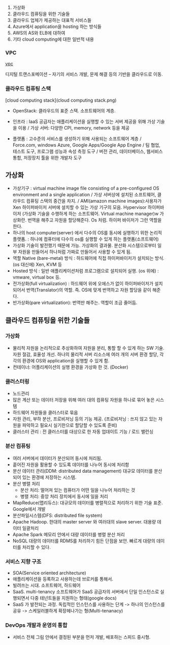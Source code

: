 1. 가상화
2. 클라우드 컴퓨팅을 위한 기술들
3. 클라우드 업체가 제공하는 대표적 서비스들
4. Azure에서 application을 hosting 하는 방식들
5. AWS의 AS와 ELB에 대하여
6. 기타 cloud computing에 대한 일반적 내용

### VPC

[vpc](vpc.png)


디지털 트랜스포메이션 – 자기의 서비스 개발, 문제 해결 등의 기반을 클라우드로 이동.



### 클라우드 컴퓨팅 스택

[cloud computing stack](cloud computing stack.png)

- OpenStack: 클라우드의 표준 스택. 소프트웨어의 계층.

-	인프라 : IaaS 공급자는 애플리케이션을 실행할 수 있는 서버 제공을 위해 가상 기술을 이용 / 가상 서버: 다양한 CPI, memory, network 등을 제공
-	플랫폼 : 고수준의 서비스를 생성하기 위해 사용되는 소프트웨어 계층 / Force.com, windows Azure, Google Apps/Google App Engine / 팀 협업, 테스트 도구, 프로그램 성능과 속성 측정 도구 / 버전 관리, 데이터베이스, 웹서비스 통합, 저장장치 툴을 위한 개발자 도구

## 가상화  
-	가상기구 : virtual machine image file consisting of a pre-configured OS environment and a single application /  가상 서버상에 설치된 소프트웨어, 클라우드 컴퓨팅 스택의 중간을 차지. / AMI(amazon machine images):사용자가 Xen 하이퍼바이저 서버에 설치할 수 있는 가상 기구의 모음.
Hypervisor 하이퍼바이저 (가상화 기술을 수행하게 하는 소프트웨어. Virtual machine manager)w
가상화란. 번역을 해주고 자원을 할당해준다. Os 처럼. 하이퍼 바이저가 그런 역할을 한다.
-	하나의 host computer(server) 에서 다수의 OS를 동시에 실행하기 위한 논리적 플랫폼. : 하나에 컴퓨터에 다수의 os를 실행할 수 있게 하는 플랫폼(소프트웨어)
-	가상화 기술이 발전했기 때문에 가능. 가상화의 결과물. 분산화 시스템으로부터 일부 자원을 만들어서 하나처럼 가짜로 만들어서 사용할 수 있게 됨.
-	역할 Native (bare-metal) 방식 : 하드웨어에 직접 하이퍼바이저가 설치되는 방식. (os 대신에) Xen, KVM 등
-	Hosted 방식 : 일반 애플리케이션처럼 프로그램으로 설치되어 실행. (os 위에) : vmware, virtual box 등.
-	전가상화(full virtualization) : 하드웨어 위에 오에스가 없이 하이퍼바이저가 설치되어서 번역(Translator)의 역할. 즉. OS에 맞게 번역하고 자원 할당을 같이 해준다.
-	반가상화(pare virtualization): 번역만 해주는. 역할이 조금 줄어듬.


## 클라우드 컴퓨팅을 위한 기술들
### 가상화
-	물리적 자원을 논리적으로 추상화하여 자원을 분리, 통할 할 수 있게 하는 SW 기술. 자원 절감, 효율성 개선. 하나의 물리적 서버 리소스에 여러 개의 서버 환경 할당, 각각의 환경에 OS와 application을 실행할 수 있게 함.
- 컨테이너: 어플리케이션의 실행 환경을 가상화 한 것. (Docker)
### 클러스터링
- 노드관리
-	많은 계산 또는 데이터 저장을 위해 여러 대의 컴퓨팅 자원을 하나로 묶어 놓은 시스템
-	하드웨어 자원들을 클러스터로 묶음
-	자원 관리, 부하 분산, 프로비저닝 등의 기능 제공. (프로비저닝 : 쓰지 않고 있는 자원을 파악하고 필요시 실기한으로 할당할 수 있도록 준비)
-	클러스터 관리 : 전 클러스터를 대상으로 한 자동 업데이트 기능 / 로드 밸런싱
### 분산 컴퓨팅
- 여러 서버에서 데이터가 분산되어 동시에 처리됨.
-	흩어진 자원을 활용할 수 있도록 데이터를 나누어 동시에 처리함
-	분산 데이터 관리(DDM: distributed data management) 대규모 데이터를 분산되어 있는 환경에 저장하는 시스템.
- 분산 병렬 처리
  - 분산 처리: 떨어져 있는 컴퓨터가 어떤 일을 나누어 처리하는 것
  - 병렬 처리: 중앙 처리 장치에서 동시에 일을 처리
- MapReduce(맵리듀스): 대규모의 데이터를 병렬적으로 처리하기 위한 기술 표준. Google에서 개발
- 분산파일시스템(DFS: distributed file system)
- Apache Hadoop. 한대의 master server 와 여러대의 slave server. 대용량 데이터 일괄처리
- Apache Spark 메모리 안에서 대량 데이터를 병렬 분산 처리
- NoSQL 대량의 데이터를 RDMS를 처리하기 힘든 단점을 보안. 빠르게 대량의 데이터를 처리할 수 있다.
### 서비스 지향 구조
- SOA(Service oriented architecture)
- 애플리케이션을 등록하고 사용하는데 브로커를 통해서.
- 빌려쓰는 시대. 소프트웨어, 하드웨어
- SaaS. multi-tenancy 소프트웨어가 SaaS 공급자의 서버에서 단일 인스턴스로 실행되면서 다중 테넌트들을 지원하는 형태(google docs)
- SaaS 가 발전되는 과정. 독립적인 인스턴스를 사용하는 단계 -> 하나의 인스턴스를 공유 -> 스케일러블하게 확장헤나가는 형(Multi-tenanacy)
### DevOps 개발과 운영의 통합
- 서비스 전체 그림 안에서 결정된 부분을 먼저 개발, 배포하는 스피드 중시형.

